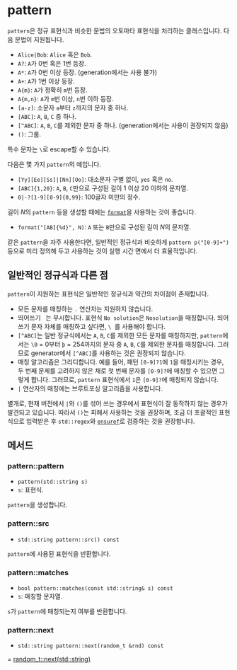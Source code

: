 # pattern

`pattern`은 정규 표현식과 비슷한 문법의 오토마타 표현식을 처리하는 클래스입니다. 다음 문법이 지원됩니다.

- `Alice|Bob`: `Alice` 혹은 `Bob`.
- `A?`: `A`가 0번 혹은 1번 등장.
- `A*`: `A`가 0번 이상 등장. (generation에서는 사용 불가)
- `A+`: `A`가 1번 이상 등장.
- `A{m}`: `A`가 정확히 `m`번 등장.
- `A{m,n}`: `A`가 `m`번 이상, `n`번 이하 등장.
- `[a-z]`: 소문자 `a`부터 `z`까지의 문자 중 하나.
- `[ABC]`: `A`, `B`, `C` 중 하나.
- `[^ABC]`: `A`, `B`, `C`를 제외한 문자 중 하나. (generation에서는 사용이 권장되지 않음)
- `()`: 그룹.

특수 문자는 `\`로 escape할 수 있습니다.

다음은 몇 가지 `pattern`의 예입니다.

- `[Yy][Ee][Ss]|[Nn][Oo]`: 대소문자 구별 없이, `yes` 혹은 `no`.
- `[ABC]{1,20}`: `A`, `B`, `C`만으로 구성된 길이 1 이상 20 이하의 문자열.
- `0|-?[1-9][0-9]{0,99}`: 100글자 미만의 정수.

길이 $N$의 `pattern` 등을 생성할 때에는 [`format`](./utils.md#format)을 사용하는 것이 좋습니다.

- `format("[AB]{%d}", N)`: `A` 또는 `B`만으로 구성된 길이 $N$의 문자열.

같은 `pattern`을 자주 사용한다면, 일반적인 정규식과 비슷하게 `pattern p("[0-9]+")` 등으로 미리 정의해 두고 사용하는 것이 실행 시간 면에서 더 효율적입니다.

## 일반적인 정규식과 다른 점

`pattern`이 지원하는 표현식은 일반적인 정규식과 약간의 차이점이 존재합니다.

- 모든 문자를 매칭하는 `.` 연산자는 지원하지 않습니다.
- 띄어쓰기 ` `는 무시합니다. 표현식 `No solution`은 `Nosolution`을 매칭합니다. 띄어쓰기 문자 자체를 매칭하고 싶다면, `\ `를 사용해야 합니다.
- `[^ABC]`는 일반 정규식에서는 `A`, `B`, `C`를 제외한 모든 문자를 매칭하지만, `pattern`에서는 `\0` = 0부터 `þ` = 254까지의 문자 중 `A`, `B`, `C`를 제외한 문자를 매칭합니다. 그러므로 generator에서 `[^ABC]`를 사용하는 것은 권장되지 않습니다.
- 매칭 알고리즘은 그리디합니다. 예를 들어, 패턴 `[0-9]?1`에 `1`을 매칭시키는 경우, 두 번째 문제를 고려하지 않은 채로 첫 번째 문자를 `[0-9]?`에 매칭할 수 있으면 그렇게 합니다. 그러므로, `pattern` 표현식에서 `1`은 `[0-9]?`에 매칭되지 않습니다.
- `|` 연산자의 매칭에는 브루트포싱 알고리즘을 사용합니다.

별개로, 현재 버전에서 `|`와 `()`를 섞어 쓰는 경우에서 표현식이 잘 동작하지 않는 경우가 발견되고 있습니다. 따라서 `()`는 피해서 사용하는 것을 권장하며, 조금 더 포괄적인 표현식으로 입력받은 후 `std::regex`와 [`ensuref`](utils.md#ensuref)로 검증하는 것을 권장합니다.

## 메서드

### pattern::pattern

- `pattern(std::string s)`
- `s`: 표현식.

`pattern`을 생성합니다.

### pattern::src

- `std::string pattern::src() const`

`pattern`에 사용된 표현식을 반환합니다.

### pattern::matches

- `bool pattern::matches(const std::string& s) const`
- `s`: 매칭할 문자열.

`s`가 `pattern`에 매칭되는지 여부를 반환합니다.

### pattern::next

- `std::string pattern::next(random_t &rnd) const`

= [random_t::next(std::string)](./random_t.md#random_tnextstdstring)
